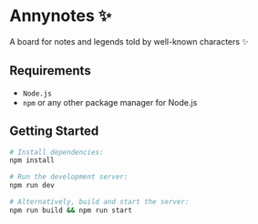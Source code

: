 # Annynotes ✨

A board for notes and legends told by well-known characters ✨

## Requirements

- `Node.js`
- `npm` or any other package manager for Node.js

## Getting Started

```bash
# Install dependencies:
npm install

# Run the development server:
npm run dev

# Alternatively, build and start the server:
npm run build && npm run start
```
